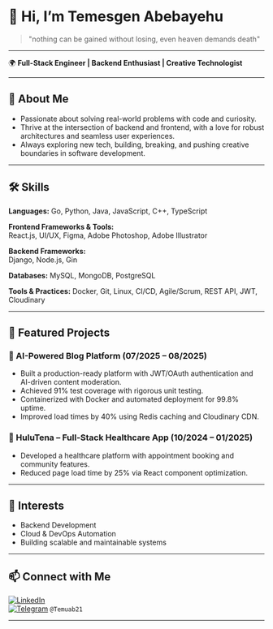 # 👋 Hi, I’m Temesgen Abebayehu

> "nothing can be gained without losing, even heaven demands death"

---

🌍 **Full-Stack Engineer | Backend Enthusiast | Creative Technologist**

---

## 🚀 About Me

- Passionate about solving real-world problems with code and curiosity.
- Thrive at the intersection of backend and frontend, with a love for robust architectures and seamless user experiences.
- Always exploring new tech, building, breaking, and pushing creative boundaries in software development.

---

## 🛠️ Skills

**Languages:** Go, Python, Java, JavaScript, C++, TypeScript  

**Frontend Frameworks & Tools:**  
React.js, UI/UX, Figma, Adobe Photoshop, Adobe Illustrator  

**Backend Frameworks:**  
Django, Node.js, Gin

**Databases:** MySQL, MongoDB, PostgreSQL  

**Tools & Practices:** Docker, Git, Linux, CI/CD, Agile/Scrum, REST API, JWT, Cloudinary

---

## 🌟 Featured Projects

### 🧠 AI-Powered Blog Platform (07/2025 – 08/2025)
- Built a production-ready platform with JWT/OAuth authentication and AI-driven content moderation.
- Achieved 91% test coverage with rigorous unit testing.
- Containerized with Docker and automated deployment for 99.8% uptime.
- Improved load times by 40% using Redis caching and Cloudinary CDN.

### 🏥 HuluTena – Full-Stack Healthcare App (10/2024 – 01/2025)
- Developed a healthcare platform with appointment booking and community features.
- Reduced page load time by 25% via React component optimization.

---

## 🌱 Interests

- Backend Development  
- Cloud & DevOps Automation  
- Building scalable and maintainable systems

---

## 📫 Connect with Me

[![LinkedIn](https://img.shields.io/badge/LinkedIn-blue?logo=linkedin&logoColor=white)](https://www.linkedin.com/in/temesgen-abebayehu-623b7426b)  
[![Telegram](https://img.shields.io/badge/Telegram-2CA5E0?logo=telegram&logoColor=white)](https://t.me/Temuab21) `@Temuab21`

---

<!--
✨ Let’s code, collaborate, and create something impactful! ✨
-->
